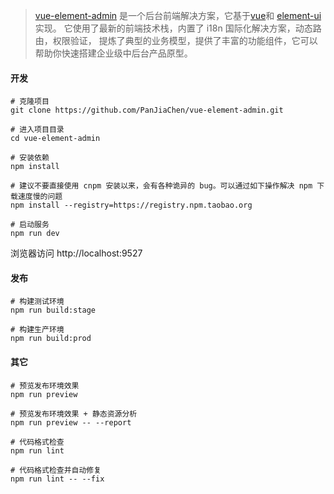 > [vue-element-admin](https://github.com/PanJiaChen/vue-element-admin) 
是一个后台前端解决方案，它基于[vue](https://cn.vuejs.org/)和 [element-ui](https://element.eleme.cn/#/zh-CN/)实现。
它使用了最新的前端技术栈，内置了 i18n 国际化解决方案，动态路由，权限验证，
提炼了典型的业务模型，提供了丰富的功能组件，它可以帮助你快速搭建企业级中后台产品原型。

#### 开发
```
# 克隆项目
git clone https://github.com/PanJiaChen/vue-element-admin.git

# 进入项目目录
cd vue-element-admin

# 安装依赖
npm install

# 建议不要直接使用 cnpm 安装以来，会有各种诡异的 bug。可以通过如下操作解决 npm 下载速度慢的问题
npm install --registry=https://registry.npm.taobao.org

# 启动服务
npm run dev
```
浏览器访问 http://localhost:9527

#### 发布
```
# 构建测试环境
npm run build:stage

# 构建生产环境
npm run build:prod
```
#### 其它
```
# 预览发布环境效果
npm run preview

# 预览发布环境效果 + 静态资源分析
npm run preview -- --report

# 代码格式检查
npm run lint

# 代码格式检查并自动修复
npm run lint -- --fix
```
